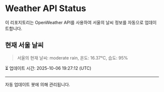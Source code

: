 
# Weather API Status

이 리포지토리는 OpenWeather API를 사용하여 서울의 날씨 정보를 자동으로 업데이트합니다.

## 현재 서울 날씨
> 서울의 현재 날씨: moderate rain, 온도: 16.37°C, 습도: 95%

⏳ 업데이트 시간: 2025-10-06 19:27:12 (UTC)

---
자동 업데이트 봇에 의해 관리됩니다.

